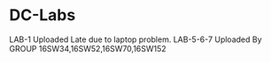 # DC-Labs
LAB-1 Uploaded Late due to laptop problem.
LAB-5-6-7 Uploaded By GROUP 16SW34,16SW52,16SW70,16SW152
